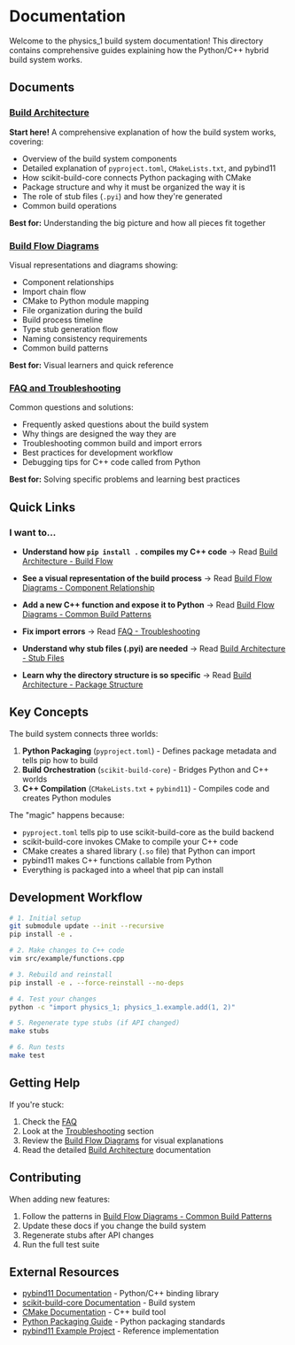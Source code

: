# Documentation

Welcome to the physics_1 build system documentation! This directory contains comprehensive guides explaining how the Python/C++ hybrid build system works.

## Documents

### [Build Architecture](build-architecture.md)
**Start here!** A comprehensive explanation of how the build system works, covering:
- Overview of the build system components
- Detailed explanation of `pyproject.toml`, `CMakeLists.txt`, and pybind11
- How scikit-build-core connects Python packaging with CMake
- Package structure and why it must be organized the way it is
- The role of stub files (`.pyi`) and how they're generated
- Common build operations

**Best for:** Understanding the big picture and how all pieces fit together

### [Build Flow Diagrams](build-flow-diagrams.md)
Visual representations and diagrams showing:
- Component relationships
- Import chain flow
- CMake to Python module mapping
- File organization during the build
- Build process timeline
- Type stub generation flow
- Naming consistency requirements
- Common build patterns

**Best for:** Visual learners and quick reference

### [FAQ and Troubleshooting](faq-and-troubleshooting.md)
Common questions and solutions:
- Frequently asked questions about the build system
- Why things are designed the way they are
- Troubleshooting common build and import errors
- Best practices for development workflow
- Debugging tips for C++ code called from Python

**Best for:** Solving specific problems and learning best practices

## Quick Links

### I want to...

- **Understand how `pip install .` compiles my C++ code**
  → Read [Build Architecture - Build Flow](build-architecture.md#build-flow)

- **See a visual representation of the build process**
  → Read [Build Flow Diagrams - Component Relationship](build-flow-diagrams.md#component-relationship-diagram)

- **Add a new C++ function and expose it to Python**
  → Read [Build Flow Diagrams - Common Build Patterns](build-flow-diagrams.md#common-build-patterns)

- **Fix import errors**
  → Read [FAQ - Troubleshooting](faq-and-troubleshooting.md#troubleshooting)

- **Understand why stub files (.pyi) are needed**
  → Read [Build Architecture - Stub Files](build-architecture.md#stub-files-pyi)

- **Learn why the directory structure is so specific**
  → Read [Build Architecture - Package Structure](build-architecture.md#package-structure)

## Key Concepts

The build system connects three worlds:

1. **Python Packaging** (`pyproject.toml`) - Defines package metadata and tells pip how to build
2. **Build Orchestration** (`scikit-build-core`) - Bridges Python and C++ worlds
3. **C++ Compilation** (`CMakeLists.txt` + `pybind11`) - Compiles code and creates Python modules

The "magic" happens because:
- `pyproject.toml` tells pip to use scikit-build-core as the build backend
- scikit-build-core invokes CMake to compile your C++ code
- CMake creates a shared library (`.so` file) that Python can import
- pybind11 makes C++ functions callable from Python
- Everything is packaged into a wheel that pip can install

## Development Workflow

```bash
# 1. Initial setup
git submodule update --init --recursive
pip install -e .

# 2. Make changes to C++ code
vim src/example/functions.cpp

# 3. Rebuild and reinstall
pip install -e . --force-reinstall --no-deps

# 4. Test your changes
python -c "import physics_1; physics_1.example.add(1, 2)"

# 5. Regenerate type stubs (if API changed)
make stubs

# 6. Run tests
make test
```

## Getting Help

If you're stuck:
1. Check the [FAQ](faq-and-troubleshooting.md#frequently-asked-questions)
2. Look at the [Troubleshooting](faq-and-troubleshooting.md#troubleshooting) section
3. Review the [Build Flow Diagrams](build-flow-diagrams.md) for visual explanations
4. Read the detailed [Build Architecture](build-architecture.md) documentation

## Contributing

When adding new features:
1. Follow the patterns in [Build Flow Diagrams - Common Build Patterns](build-flow-diagrams.md#common-build-patterns)
2. Update these docs if you change the build system
3. Regenerate stubs after API changes
4. Run the full test suite

## External Resources

- [pybind11 Documentation](https://pybind11.readthedocs.io/) - Python/C++ binding library
- [scikit-build-core Documentation](https://scikit-build-core.readthedocs.io/) - Build system
- [CMake Documentation](https://cmake.org/documentation/) - C++ build tool
- [Python Packaging Guide](https://packaging.python.org/) - Python packaging standards
- [pybind11 Example Project](https://github.com/pybind/scikit_build_example) - Reference implementation
